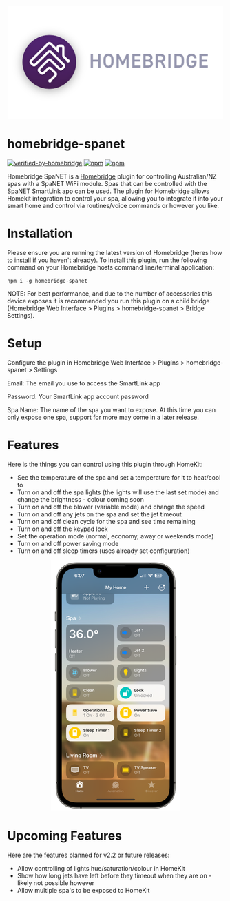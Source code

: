 <p align="center">
  <img src="https://raw.githubusercontent.com/homebridge/branding/6ef3a1685e79f79a2ecdcc83824e53775ec0475d/logos/homebridge-wordmark-logo-horizontal.svg" width="500">
</p>

# homebridge-spanet
[![verified-by-homebridge](https://badgen.net/badge/homebridge/verified/purple)](https://github.com/homebridge/homebridge/wiki/Verified-Plugins)
<a href="https://www.npmjs.com/package/homebridge-spanet"><img src="https://img.shields.io/npm/v/homebridge-spanet" title="npm"></a>
<a href="https://www.npmjs.com/package/homebridge-spanet"><img src="https://badgen.net/badge/icon/typescript?icon=typescript&label" title="npm"></a>

Homebridge SpaNET is a [Homebridge](https://github.com/homebridge/homebridge) plugin for controlling Australian/NZ spas with a SpaNET WiFi module. Spas that can be controlled with the SpaNET SmartLink app can be used. The plugin for Homebridge allows Homekit integration to control your spa, allowing you to integrate it into your smart home and control via routines/voice commands or however you like.

# Installation
Please ensure you are running the latest version of Homebridge (heres how to [install](https://github.com/homebridge/homebridge/wiki) if you haven't already). To install this plugin, run the following command on your Homebridge hosts command line/terminal application:
```
npm i -g homebridge-spanet
```
NOTE: For best performance, and due to the number of accessories this device exposes it is recommended you run this plugin on a child bridge (Homebridge Web Interface > Plugins > homebridge-spanet > Bridge Settings).

# Setup
Configure the plugin in Homebridge Web Interface > Plugins > homebridge-spanet > Settings

Email: The email you use to access the SmartLink app

Password: Your SmartLink app account password

Spa Name: The name of the spa you want to expose. At this time you can only expose one spa, support for more may come in a later release.

# Features
Here is the things you can control using this plugin through HomeKit:
* See the temperature of the spa and set a temperature for it to heat/cool to
* Turn on and off the spa lights (the lights will use the last set mode) and change the brightness - colour coming soon
* Turn on and off the blower (variable mode) and change the speed
* Turn on and off any jets on the spa and set the jet timeout
* Turn on and off clean cycle for the spa and see time remaining
* Turn on and off the keypad lock
* Set the operation mode (normal, economy, away or weekends mode)
* Turn on and off power saving mode
* Turn on and off sleep timers (uses already set configuration)

<p align="center">
  <img src="extras/homekitspa-iphoness.PNG" width="300">
</p>

# Upcoming Features
Here are the features planned for v2.2 or future releases:
* Allow controlling of lights hue/saturation/colour in HomeKit
* Show how long jets have left before they timeout when they are on - likely not possible however
* Allow multiple spa's to be exposed to HomeKit
